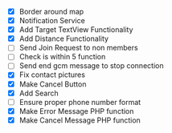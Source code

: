 * [x] Border around map
* [x] Notification Service
* [x] Add Target TextView Functionality
* [x] Add Distance Functionality
* [ ] Send Join Request to non members
* [ ] Check is within 5 function
* [ ] Send end gcm message to stop connection
* [x] Fix contact pictures
* [x] Make Cancel Button
* [x] Add Search
* [ ] Ensure proper phone number format
* [x] Make Error Message PHP function
* [x] Make Cancel Message PHP function
